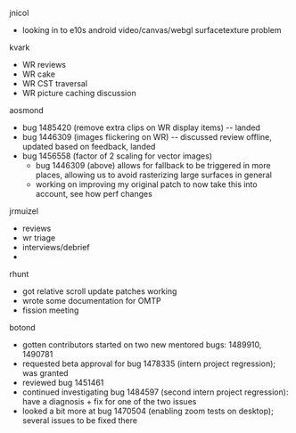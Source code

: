 jnicol
  * looking in to e10s android video/canvas/webgl surfacetexture problem

kvark
  * WR reviews
  * WR cake
  * WR CST traversal
  * WR picture caching discussion

aosmond
  * bug 1485420 (remove extra clips on WR display items) -- landed
  * bug 1446309 (images flickering on WR) -- discussed review offline, updated based on feedback, landed
  * bug 1456558 (factor of 2 scaling for vector images)
    * bug 1446309 (above) allows for fallback to be triggered in more places, allowing us to avoid rasterizing large surfaces in general
    * working on improving my original patch to now take this into account, see how perf changes

jrmuizel
  * reviews
  * wr triage
  * interviews/debrief
  * 

rhunt
  * got relative scroll update patches working
  * wrote some documentation for OMTP
  * fission meeting

botond
  * gotten contributors started on two new mentored bugs: 1489910, 1490781 
  * requested beta approval for bug 1478335 (intern project regression); was granted 
  * reviewed bug 1451461 
  * continued investigating bug 1484597 (second intern project regression): have a diagnosis + fix for one of the two issues 
  * looked a bit more at bug 1470504 (enabling zoom tests on desktop); several issues to be fixed there
